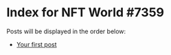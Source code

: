 # Index for NFT World #7359
Posts will be displayed in the order below:

- [Your first post](./001-first.md)

